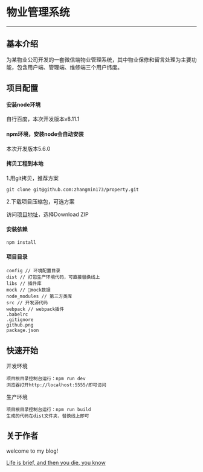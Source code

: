 # 物业管理系统

---

## 基本介绍

为某物业公司开发的一套微信端物业管理系统，其中物业保修和留言处理为主要功能，包含用户端、管理端、维修端三个用户纬度。

## 项目配置

#### 安装node环境

自行百度，本次开发版本v8.11.1

#### npm环境，安装node会自动安装

本次开发版本5.6.0

#### 拷贝工程到本地

1.用git拷贝，推荐方案

```
git clone git@github.com:zhangmin173/property.git
```

2.下载项目压缩包，可选方案

访问[项目地址](https://github.com/zhangmin173/property)，选择Download ZIP

#### 安装依赖

```
npm install
```

#### 项目目录

```
config // 环境配置目录
dist // 打包生产环境代码，可直接替换线上
libs // 插件库
mock // mock数据
node_modules // 第三方类库
src // 开发源代码
webpack // webpack插件
.babelrc
.gitignore
github.png
package.json
```

## 快速开始

开发环境

```
项目根目录控制台运行：npm run dev
浏览器打开http://localhost:5555/即可访问
```

生产环境
```
项目根目录控制台运行：npm run build
生成的代码在dist文件夹，替换线上即可
```

## 关于作者

welcome to my blog!  

[Life is brief, and then you die, you know](https://zhangmin173.github.io/blog/#/)